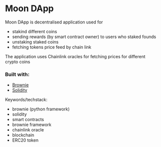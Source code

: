 # Moon DApp

Moon DApp is decentralised application used for 
- stakind different coins
- sending rewards (by smart contract owner) to users who staked founds
- unstaking staked coins
- fetching tokens price feed by chain link

The application uses Chainlink oracles for fetching prices for different crypto coins

### Built with:
* [Brownie](https://eth-brownie.readthedocs.io/en/stable/)
* [Solidity](https://docs.soliditylang.org/en/v0.8.14/)


Keywords/techstack:
- brownie (python framework)
- solidity
- smart contracts
- brownie framework
- chainlink oracle
- blockchain
- ERC20 token

